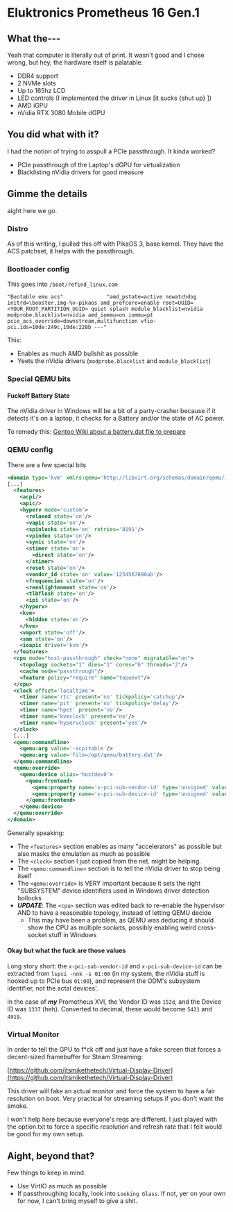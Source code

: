 # Eluktronics Prometheus 16 Gen.1

## What the---

Yeah that computer is literally out of print. It wasn't good and I chose wrong, but hey, the hardware itself is palatable:

* DDR4 support
* 2 NVMe slots
* Up to 165hz LCD
* LED controls (I implemented the driver in Linux [it sucks {shut up} ])
* AMD iGPU
* nVidia RTX 3080 Mobile dGPU

## You did what with it?

I had the notion of trying to asspull a PCIe passthrough. It kinda worked?

* PCIe passthrough of the Laptop's dGPU for virtualization
* Blacklisting nVidia drivers for good measure

## Gimme the details

aight here we go.

### Distro

As of this writing, I pulled this off with PikaOS 3, base kernel. They have the ACS patchset, it helps with the passthrough.

### Bootloader config

This goes into `/boot/refind_linux.com`
```
"Bootable emu acs"              "amd_pstate=active nowatchdog initrd=\booster.img-%v-pikaos amd_prefcore=enable root=UUID=<YOUR_ROOT_PARTITION_UUID> quiet splash module_blacklist=nvidia modprobe.blacklist=nvidia amd_iommu=on iommu=pt pcie_acs_override=downstream,multifunction vfio-pci.ids=10de:249c,10de:228b ---"
```

This:
* Enables as much AMD bullshit as possible
* Yeets the nVidia drivers (`modprobe.blacklist` and `module_blacklist`)

### Special QEMU bits

#### Fuckoff Battery State

The nVidia driver in Windows will be a bit of a party-crasher because if it detects it's on a laptop, it checks for a Battery and/or the state of AC power.

To remedy this: [Gentoo Wiki about a battery.dat file to prepare](https://wiki.gentoo.org/wiki/Nvidia_GPU_passthrough_with_QEMU_on_Lenovo_ThinkPad_P53#Add_fake_battery)

### QEMU config

There are a few special bits

```xml
<domain type='kvm' xmlns:qemu='http://libvirt.org/schemas/domain/qemu/1.0'>
[...]
  <features>
    <acpi/>
    <apic/>
    <hyperv mode='custom'>
      <relaxed state='on'/>
      <vapic state='on'/>
      <spinlocks state='on' retries='8191'/>
      <vpindex state='on'/>
      <synic state='on'/>
      <stimer state='on'>
        <direct state='on'/>
      </stimer>
      <reset state='on'/>
      <vendor_id state='on' value='1234567890ab'/>
      <frequencies state='on'/>
      <reenlightenment state='on'/>
      <tlbflush state='on'/>
      <ipi state='on'/>
    </hyperv>
    <kvm>
      <hidden state='on'/>
    </kvm>
    <vmport state='off'/>
    <smm state='on'/>
    <ioapic driver='kvm'/>
  </features>
  <cpu mode="host-passthrough" check="none" migratable="on">
    <topology sockets="1" dies="1" cores="6" threads="2"/>
    <cache mode="passthrough"/>
    <feature policy="require" name="topoext"/>
  </cpu>
  <clock offset='localtime'>
    <timer name='rtc' present='no' tickpolicy='catchup'/>
    <timer name='pit' present='no' tickpolicy='delay'/>
    <timer name='hpet' present='no'/>
    <timer name='kvmclock' present='no'/>
    <timer name='hypervclock' present='yes'/>
  </clock>
  [...]
  <qemu:commandline>
    <qemu:arg value='-acpitable'/>
    <qemu:arg value='file=/opt/qemu/battery.dat'/>
  </qemu:commandline>
  <qemu:override>
    <qemu:device alias='hostdev0'>
      <qemu:frontend>
        <qemu:property name='x-pci-sub-vendor-id' type='unsigned' value='5421'/>
        <qemu:property name='x-pci-sub-device-id' type='unsigned' value='4919'/>
      </qemu:frontend>
    </qemu:device>
  </qemu:override>
</domain>
```
Generally speaking:
* The `<features>` section enables as many "accelerators" as possible but also masks the emulation as much as possible
* The `<clock>` section I just copied from the net. might be helping.
* The `<qemu:commandline>` section is to tell the nVidia driver to stop being itself
* The `<qemu:override>` is VERY important because it sets the right "SUBSYSTEM" device identifiers used in Windows driver detection bollocks
* ***UPDATE***: The `<cpu>` section was edited back to re-enable the hypervisor AND to have a reasonable topology, instead of letting QEMU decide
  * This may have been a problem, as QEMU was deducing it should show the CPU as multiple *sockets*, possibly enabling weird cross-socket stuff in Windows

#### Okay but what the fuck are those values

Long story short: the `x-pci-sub-vendor-id` and `x-pci-sub-device-id` can be extracted from `lspci -nnk -s 01:00` 
(in my system, the nVidia stuff is hooked up to PCIe bus `01:00`), and represent the ODM's subsystem identifier, 
not the actal devices'.

In the case of ***my*** Prometheus XVI, the Vendor ID was `152d`, and the Device ID was `1337` (heh). Converted
to decimal, these would become `5421` and `4919`.

### Virtual Monitor

In order to tell the GPU to f*ck off and just have a fake screen that forces a decent-sized framebuffer for Steam Streaming:

[https://github.com/itsmikethetech/Virtual-Display-Driver](https://github.com/itsmikethetech/Virtual-Display-Driver)

This driver will fake an actual monitor and force the system to have a fair resolution on boot. Very practical for streaming
setups if you don't want the smoke.

I won't help here because everyone's reqs are different. I just played with the option.txt to force a specific resolution and
refresh rate that I felt would be good for my own setup.

## Aight, beyond that?

Few things to keep in mind.
* Use VirtIO as much as possible
* If passthroughing locally, look into `Looking Glass`. If not, yer on your own for now, I can't bring myself to give a shit.

